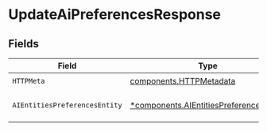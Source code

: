 # UpdateAiPreferencesResponse


## Fields

| Field                                                                                             | Type                                                                                              | Required                                                                                          | Description                                                                                       |
| ------------------------------------------------------------------------------------------------- | ------------------------------------------------------------------------------------------------- | ------------------------------------------------------------------------------------------------- | ------------------------------------------------------------------------------------------------- |
| `HTTPMeta`                                                                                        | [components.HTTPMetadata](../../models/components/httpmetadata.md)                                | :heavy_check_mark:                                                                                | N/A                                                                                               |
| `AIEntitiesPreferencesEntity`                                                                     | [*components.AIEntitiesPreferencesEntity](../../models/components/aientitiespreferencesentity.md) | :heavy_minus_sign:                                                                                | Updates the AI preferences                                                                        |